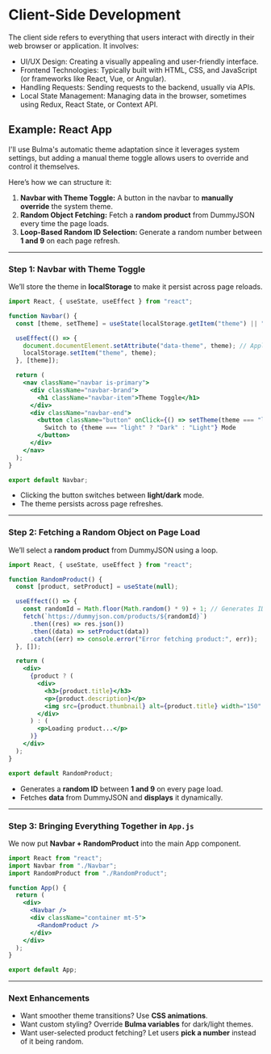 # Client-Side Development

The client side refers to everything that users interact with directly in their web browser or application. It involves:

- UI/UX Design: Creating a visually appealing and user-friendly interface.
- Frontend Technologies: Typically built with HTML, CSS, and JavaScript (or frameworks like React, Vue, or Angular).
- Handling Requests: Sending requests to the backend, usually via APIs.
- Local State Management: Managing data in the browser, sometimes using Redux, React State, or Context API.


## Example: React App

I'll use Bulma's automatic theme adaptation since it leverages system settings, but adding a manual theme toggle allows users to override and control it themselves.

Here’s how we can structure it:
1. **Navbar with Theme Toggle:** A button in the navbar to **manually override** the system theme.
2. **Random Object Fetching:** Fetch a **random product** from DummyJSON every time the page loads.
3. **Loop-Based Random ID Selection:** Generate a random number between **1 and 9** on each page refresh.

---

### **Step 1: Navbar with Theme Toggle**
We’ll store the theme in **localStorage** to make it persist across page reloads.

```jsx
import React, { useState, useEffect } from "react";

function Navbar() {
  const [theme, setTheme] = useState(localStorage.getItem("theme") || "light");

  useEffect(() => {
    document.documentElement.setAttribute("data-theme", theme); // Applying theme globally
    localStorage.setItem("theme", theme);
  }, [theme]);

  return (
    <nav className="navbar is-primary">
      <div className="navbar-brand">
        <h1 className="navbar-item">Theme Toggle</h1>
      </div>
      <div className="navbar-end">
        <button className="button" onClick={() => setTheme(theme === "light" ? "dark" : "light")}>
          Switch to {theme === "light" ? "Dark" : "Light"} Mode
        </button>
      </div>
    </nav>
  );
}

export default Navbar;
```
- Clicking the button switches between **light/dark** mode.
- The theme persists across page refreshes.

---

### **Step 2: Fetching a Random Object on Page Load**
We’ll select a **random product** from DummyJSON using a loop.

```jsx
import React, { useState, useEffect } from "react";

function RandomProduct() {
  const [product, setProduct] = useState(null);

  useEffect(() => {
    const randomId = Math.floor(Math.random() * 9) + 1; // Generates ID between 1 and 9
    fetch(`https://dummyjson.com/products/${randomId}`)
      .then((res) => res.json())
      .then((data) => setProduct(data))
      .catch((err) => console.error("Error fetching product:", err));
  }, []);

  return (
    <div>
      {product ? (
        <div>
          <h3>{product.title}</h3>
          <p>{product.description}</p>
          <img src={product.thumbnail} alt={product.title} width="150" />
        </div>
      ) : (
        <p>Loading product...</p>
      )}
    </div>
  );
}

export default RandomProduct;
```
- Generates a **random ID** between **1 and 9** on every page load.
- Fetches **data** from DummyJSON and **displays** it dynamically.

---

### **Step 3: Bringing Everything Together in `App.js`**
We now put **Navbar + RandomProduct** into the main App component.

```jsx
import React from "react";
import Navbar from "./Navbar";
import RandomProduct from "./RandomProduct";

function App() {
  return (
    <div>
      <Navbar />
      <div className="container mt-5">
        <RandomProduct />
      </div>
    </div>
  );
}

export default App;
```

---

### **Next Enhancements**
- Want smoother theme transitions? Use **CSS animations**.
- Want custom styling? Override **Bulma variables** for dark/light themes.
- Want user-selected product fetching? Let users **pick a number** instead of it being random.